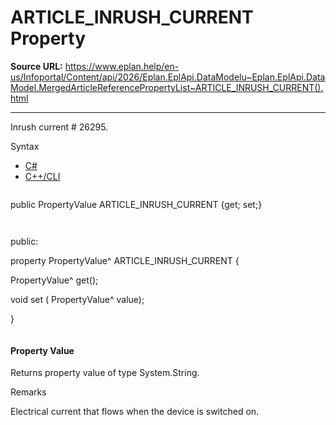 # ARTICLE_INRUSH_CURRENT Property

**Source URL:** https://www.eplan.help/en-us/Infoportal/Content/api/2026/Eplan.EplApi.DataModelu~Eplan.EplApi.DataModel.MergedArticleReferencePropertyList~ARTICLE_INRUSH_CURRENT().html

---

Inrush current # 26295.

Syntax

- [C#](#i-syntax-CS)
- [C++/CLI](#i-syntax-CPP2005)

```
```
public PropertyValue ARTICLE_INRUSH_CURRENT {get; set;}
```
```

```
```
public:

property PropertyValue^ ARTICLE_INRUSH_CURRENT {

   PropertyValue^ get();

   void set (    PropertyValue^ value);

}
```
```

#### Property Value

Returns property value of type System.String.

Remarks

Electrical current that flows when the device is switched on.

